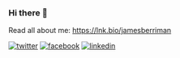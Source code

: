 ### Hi there 👋
Read all about me: https://lnk.bio/jamesberriman

[![twitter](https://img.shields.io/badge/twitter-333333?style=for-the-badge&logo=twitter&logoColor=1DA1F2)](https://twitter.com/jamesberriman)
[![facebook](https://img.shields.io/badge/facebook-333333?style=for-the-badge&logo=facebook&logoColor=1877F2)](https://facebook.com/berriman)
[![linkedin](https://img.shields.io/badge/linkedin-333333?style=for-the-badge&logo=linkedin&logoColor=0A66C2)](https://linkedin.com/in/jamesberriman)


<!--
**jamesberriman/jamesberriman** is a ✨ _special_ ✨ repository because its `README.md` (this file) appears on your GitHub profile.

Here are some ideas to get you started:

- 🔭 I’m currently working on ...
- 🌱 I’m currently learning ...
- 👯 I’m looking to collaborate on ...
- 🤔 I’m looking for help with ...
- 💬 Ask me about ...
- 📫 How to reach me: ...
- 😄 Pronouns: ...
- ⚡ Fun fact: ...
-->
